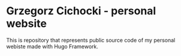 # Grzegorz Cichocki - personal website

This is repository that represents public source code of my personal webiste made with Hugo Framework.
